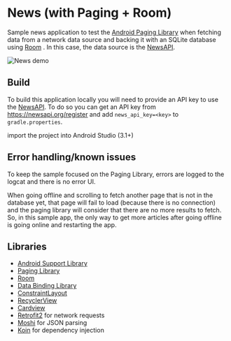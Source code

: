 # News (with Paging + Room)
Sample news application to test the [Android Paging Library](https://developer.android.com/topic/libraries/architecture/paging/) when fetching data from a network data source and backing it with an SQLite database using [Room](https://developer.android.com/topic/libraries/architecture/room) . In this case, the data source is the [NewsAPI](https://newsapi.org/). 

![News demo](/assets/news.gif)

## Build
To build this application locally you will need to provide an API key to use the [NewsAPI](https://newsapi.org/). To do so you can get an API key from https://newsapi.org/register and add `news_api_key=<key>` to `gradle.properties`.

import the project into Android Studio (3.1+)

## Error handling/known issues
To keep the sample focused on the Paging Library, errors are logged to the logcat and there is no error UI.

When going offline and scrolling to fetch another page that is not in the database yet, that page will fail to load (because there is no connection) and the paging library will consider that there are no more results to fetch. So, in this sample app, the only way to get more articles after going offline is going online and restarting the app.

## Libraries
* [Android Support Library](https://developer.android.com/topic/libraries/support-library/features)
* [Paging Library](https://developer.android.com/topic/libraries/architecture/paging/)
* [Room](https://developer.android.com/topic/libraries/architecture/room)
* [Data Binding Library](https://developer.android.com/topic/libraries/data-binding/)
* [ConstraintLayout](https://developer.android.com/reference/android/support/constraint/ConstraintLayout)
* [RecyclerView](https://developer.android.com/guide/topics/ui/layout/recyclerview)
* [Cardview](https://developer.android.com/guide/topics/ui/layout/cardview)
* [Retrofit2](https://square.github.io/retrofit/) for network requests
* [Moshi](https://github.com/square/moshi) for JSON parsing
* [Koin](https://insert-koin.io/) for dependency injection
